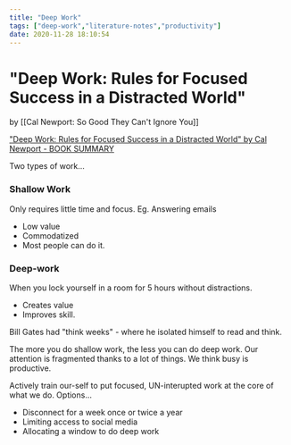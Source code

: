 ```yaml
---
title: "Deep Work"
tags: ["deep-work","literature-notes","productivity"]
date: 2020-11-28 18:10:54
---
```


# "Deep Work: Rules for Focused Success in a Distracted World" 
by [[Cal Newport: So Good They Can't Ignore You]]

["Deep Work: Rules for Focused Success in a Distracted World" by Cal Newport - BOOK SUMMARY](https://www.youtube.com/watch?v=_RMtnDaxmPw)

Two types of work...

### Shallow Work
Only requires little time and focus. Eg. Answering emails

- Low value
- Commodatized
- Most people can do it.

### Deep-work
When you lock yourself in a room for 5 hours without distractions.

- Creates value
- Improves skill. 

Bill Gates had "think weeks" - where he isolated himself to read and think.

The more you do shallow work, the less you can do deep work. Our attention is fragmented thanks to a lot of things.
We think busy is productive.

Actively train our-self to put focused, UN-interupted work at the core of what we do. Options...
- Disconnect for a week once or twice a year
- Limiting access to social media
- Allocating a window to do deep work


